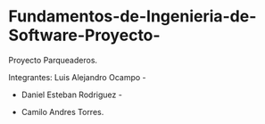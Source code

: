 # Fundamentos-de-Ingenieria-de-Software-Proyecto-

Proyecto Parqueaderos.

Integrantes:
Luis Alejandro Ocampo -

- Daniel Esteban Rodriguez -

- Camilo Andres Torres. 
